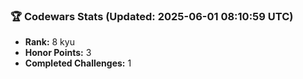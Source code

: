 ### 🏆 Codewars Stats (Updated: 2025-06-01 08:10:59 UTC)

- **Rank:** 8 kyu
- **Honor Points:** 3
- **Completed Challenges:** 1
